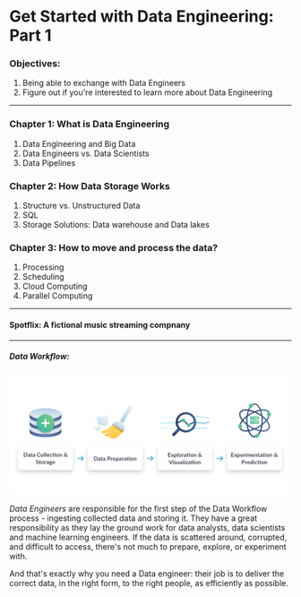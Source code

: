 # Get Started with Data Engineering: Part 1
### Objectives:
1. Being able to exchange with Data Engineers
2. Figure out if you're interested to learn more about Data Engineering
------------------------
### Chapter 1: What is Data Engineering
1. Data Engineering and Big Data
2. Data Engineers vs. Data Scientists
3. Data Pipelines
### Chapter 2: How Data Storage Works
1. Structure vs. Unstructured Data
2. SQL
3. Storage Solutions: Data warehouse and Data lakes
### Chapter 3: How to move and process the data?
1. Processing
2. Scheduling
3. Cloud Computing
4. Parallel Computing
----------------------
#### Spotflix: A fictional music streaming compnany
-----------------
##### Data Workflow:
![](https://github.com/Harsha2409/data-engineering-part1-blog/blob/main/workflow.PNG)

*Data Engineers* are responsible for the first step of the Data Workflow process - ingesting collected data and storing it. They have a great responsibility as they lay the ground work for data analysts, data scientists and machine learning engineers. If the data is scattered around, corrupted, and difficult to access, there's not much to prepare, explore, or experiment with.

And that's exactly why you need a Data engineer: their job is to deliver the correct data, in the right form, to the right people, as efficiently as possible.
